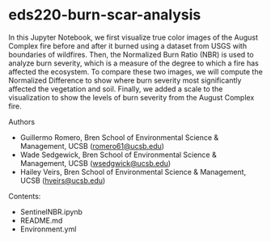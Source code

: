 # eds220-burn-scar-analysis

In this Jupyter Notebook, we first visualize true color images of the August Complex fire before and after it burned using a dataset from USGS with boundaries of wildfires. Then, the Normalized Burn Ratio (NBR) is used to analyze burn severity, which is a measure of the degree to which a fire has affected the ecosystem. To compare these two images, we will compute the Normalized Difference to show where burn severity most significantly affected the vegetation and soil. Finally, we added a scale to the visualization to show the levels of burn severity from the August Complex fire. 

Authors
- Guillermo Romero, Bren School of Environmental Science & Management, UCSB (romero61@ucsb.edu)
- Wade Sedgewick, Bren School of Environmental Science & Management, UCSB (wsedgwick@ucsb.edu)
- Hailey Veirs, Bren School of Environmental Science & Management, UCSB (hveirs@ucsb.edu)

Contents:
- SentinelNBR.ipynb
- README.md
- Environment.yml
